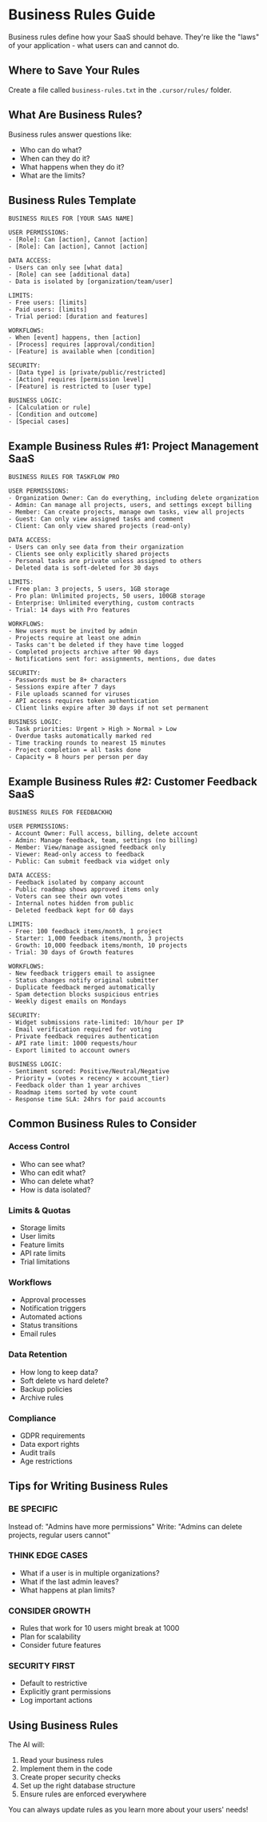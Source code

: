 # Business Rules Guide

Business rules define how your SaaS should behave. They're like the "laws" of your application - what users can and cannot do.

## Where to Save Your Rules

Create a file called `business-rules.txt` in the `.cursor/rules/` folder.

## What Are Business Rules?

Business rules answer questions like:
- Who can do what?
- When can they do it?
- What happens when they do it?
- What are the limits?

## Business Rules Template

```
BUSINESS RULES FOR [YOUR SAAS NAME]

USER PERMISSIONS:
- [Role]: Can [action], Cannot [action]
- [Role]: Can [action], Cannot [action]

DATA ACCESS:
- Users can only see [what data]
- [Role] can see [additional data]
- Data is isolated by [organization/team/user]

LIMITS:
- Free users: [limits]
- Paid users: [limits]
- Trial period: [duration and features]

WORKFLOWS:
- When [event] happens, then [action]
- [Process] requires [approval/condition]
- [Feature] is available when [condition]

SECURITY:
- [Data type] is [private/public/restricted]
- [Action] requires [permission level]
- [Feature] is restricted to [user type]

BUSINESS LOGIC:
- [Calculation or rule]
- [Condition and outcome]
- [Special cases]
```

## Example Business Rules #1: Project Management SaaS

```
BUSINESS RULES FOR TASKFLOW PRO

USER PERMISSIONS:
- Organization Owner: Can do everything, including delete organization
- Admin: Can manage all projects, users, and settings except billing
- Member: Can create projects, manage own tasks, view all projects
- Guest: Can only view assigned tasks and comment
- Client: Can only view shared projects (read-only)

DATA ACCESS:
- Users can only see data from their organization
- Clients see only explicitly shared projects
- Personal tasks are private unless assigned to others
- Deleted data is soft-deleted for 30 days

LIMITS:
- Free plan: 3 projects, 5 users, 1GB storage
- Pro plan: Unlimited projects, 50 users, 100GB storage
- Enterprise: Unlimited everything, custom contracts
- Trial: 14 days with Pro features

WORKFLOWS:
- New users must be invited by admin
- Projects require at least one admin
- Tasks can't be deleted if they have time logged
- Completed projects archive after 90 days
- Notifications sent for: assignments, mentions, due dates

SECURITY:
- Passwords must be 8+ characters
- Sessions expire after 7 days
- File uploads scanned for viruses
- API access requires token authentication
- Client links expire after 30 days if not set permanent

BUSINESS LOGIC:
- Task priorities: Urgent > High > Normal > Low
- Overdue tasks automatically marked red
- Time tracking rounds to nearest 15 minutes
- Project completion = all tasks done
- Capacity = 8 hours per person per day
```

## Example Business Rules #2: Customer Feedback SaaS

```
BUSINESS RULES FOR FEEDBACKHQ

USER PERMISSIONS:
- Account Owner: Full access, billing, delete account
- Admin: Manage feedback, team, settings (no billing)
- Member: View/manage assigned feedback only
- Viewer: Read-only access to feedback
- Public: Can submit feedback via widget only

DATA ACCESS:
- Feedback isolated by company account
- Public roadmap shows approved items only
- Voters can see their own votes
- Internal notes hidden from public
- Deleted feedback kept for 60 days

LIMITS:
- Free: 100 feedback items/month, 1 project
- Starter: 1,000 feedback items/month, 3 projects
- Growth: 10,000 feedback items/month, 10 projects
- Trial: 30 days of Growth features

WORKFLOWS:
- New feedback triggers email to assignee
- Status changes notify original submitter
- Duplicate feedback merged automatically
- Spam detection blocks suspicious entries
- Weekly digest emails on Mondays

SECURITY:
- Widget submissions rate-limited: 10/hour per IP
- Email verification required for voting
- Private feedback requires authentication
- API rate limit: 1000 requests/hour
- Export limited to account owners

BUSINESS LOGIC:
- Sentiment scored: Positive/Neutral/Negative
- Priority = (votes × recency × account_tier)
- Feedback older than 1 year archives
- Roadmap items sorted by vote count
- Response time SLA: 24hrs for paid accounts
```

## Common Business Rules to Consider

### Access Control
- Who can see what?
- Who can edit what?
- Who can delete what?
- How is data isolated?

### Limits & Quotas
- Storage limits
- User limits
- Feature limits
- API rate limits
- Trial limitations

### Workflows
- Approval processes
- Notification triggers
- Automated actions
- Status transitions
- Email rules

### Data Retention
- How long to keep data?
- Soft delete vs hard delete?
- Backup policies
- Archive rules

### Compliance
- GDPR requirements
- Data export rights
- Audit trails
- Age restrictions

## Tips for Writing Business Rules

### BE SPECIFIC
Instead of: "Admins have more permissions"
Write: "Admins can delete projects, regular users cannot"

### THINK EDGE CASES
- What if a user is in multiple organizations?
- What if the last admin leaves?
- What happens at plan limits?

### CONSIDER GROWTH
- Rules that work for 10 users might break at 1000
- Plan for scalability
- Consider future features

### SECURITY FIRST
- Default to restrictive
- Explicitly grant permissions
- Log important actions

## Using Business Rules

The AI will:
1. Read your business rules
2. Implement them in the code
3. Create proper security checks
4. Set up the right database structure
5. Ensure rules are enforced everywhere

You can always update rules as you learn more about your users' needs! 